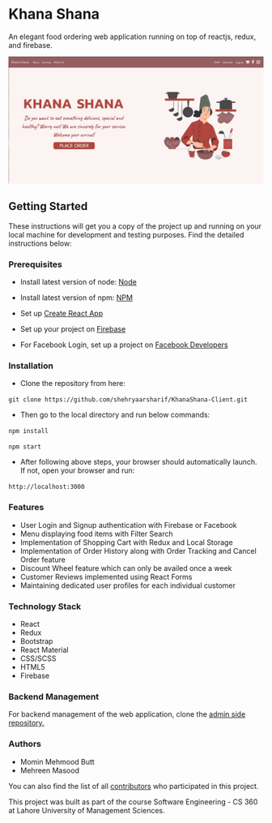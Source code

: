 # Khana Shana

An elegant food ordering web application running on top of reactjs, redux, and firebase.

![image](./landingpage.jpg)

## Getting Started

These instructions will get you a copy of the project up and running on your local machine for development and testing purposes. Find the detailed instructions below:

### Prerequisites

* Install latest version of node: [Node](https://nodejs.org/en/) 

* Install latest version of npm: [NPM](https://www.npmjs.com/)

* Set up [Create React App](https://github.com/facebook/create-react-app)

* Set up your project on [Firebase](https://firebase.google.com/)

* For Facebook Login, set up a project on [Facebook Developers](https://developers.facebook.com/)

### Installation

* Clone the repository from here: 

`git clone https://github.com/shehryaarsharif/KhanaShana-Client.git`

* Then go to the local directory and run below commands:

`npm install`

`npm start`

* After following above steps, your browser should automatically launch. If not, open your browser and run:

`http://localhost:3000`

### Features

* User Login and Signup authentication with Firebase or Facebook
* Menu displaying food items with Filter Search
* Implementation of Shopping Cart with Redux and Local Storage
* Implementation of Order History along with Order Tracking and Cancel Order feature
* Discount Wheel feature which can only be availed once a week
* Customer Reviews implemented using React Forms
* Maintaining dedicated user profiles for each individual customer

### Technology Stack

* React 
* Redux
* Bootstrap
* React Material
* CSS/SCSS
* HTML5
* Firebase

### Backend Management

For backend management of the web application, clone the [admin side repository.](https://github.com/shehryaarsharif/KhanaShana-Admin)

### Authors

 * Momin Mehmood Butt
 * Mehreen Masood

You can also find the list of all [contributors](https://github.com/shehryaarsharif/KhanaShana-Client/graphs/contributors) who participated in this project.


This project was built as part of the course Software Engineering - CS 360 at Lahore University of Management Sciences.
